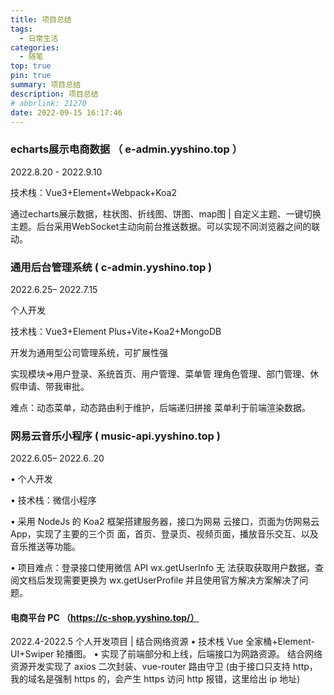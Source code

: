 ```yaml
---
title: 项目总结
tags:
  - 日常生活
categories: 
  - 随笔
top: true
pin: true
summary: 项目总结
description: 项目总结
# abbrlink: 21270
date: 2022-09-15 16:17:46
---
```


### echarts展示电商数据 （ e-admin.yyshino.top ）

2022.8.20 - 2022.9.10

技术栈：Vue3+Element+Webpack+Koa2

通过echarts展示数据，柱状图、折线图、饼图、map图 | 自定义主题、一键切换主题。后台采用WebSocket主动向前台推送数据。可以实现不同浏览器之间的联动。



### 通用后台管理系统 ( c-admin.yyshino.top )

2022.6.25– 2022.7.15

个人开发 

技术栈：Vue3+Element Plus+Vite+Koa2+MongoDB 

开发为通用型公司管理系统，可扩展性强

实现模块=>用户登录、系统首页、用户管理、菜单管 理角色管理、部门管理、休假申请、带我审批。 

难点：动态菜单，动态路由利于维护，后端递归拼接 菜单利于前端渲染数据。



### 网易云音乐小程序 ( music-api.yyshino.top )

2022.6.05– 2022.6..20

 • 个人开发

 • 技术栈：微信小程序

 • 采用 NodeJs 的 Koa2 框架搭建服务器，接口为网易 云接口，页面为仿网易云 App，实现了主要的三个页 面，首页、登录页、视频页面，播放音乐交互、以及 音乐推送等功能。

 • 项目难点：登录接口使用微信 API wx.getUserInfo 无 法获取获取用户数据，查阅文档后发现需要更换为 wx.getUserProfile 并且使用官方解决方案解决了问 题。



#### 电商平台 PC （https://c-shop.yyshino.top/） 

2022.4-2022.5 个人开发项目 | 结合网络资源 • 技术栈 Vue 全家桶+Element-UI+Swiper 轮播图。 • 实现了前端部分和上线，后端接口为网路资源。 结合网络 资源开发实现了 axios 二次封装、vue-router 路由守卫 (由于接口只支持 http，我的域名是强制 https 的，会产生 https 访问 http 报错，这里给出 ip 地址)



